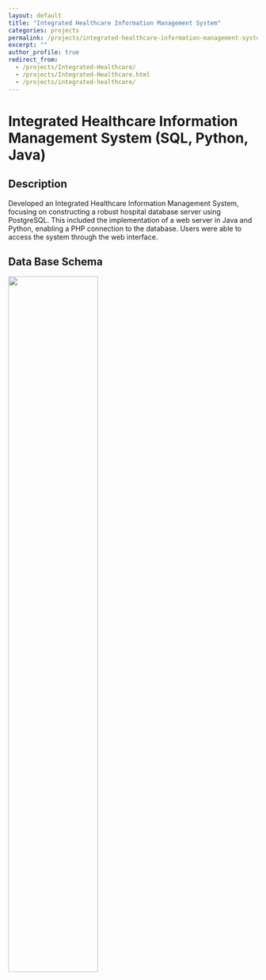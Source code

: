 ```yaml
---
layout: default
title: "Integrated Healthcare Information Management System"
categories: projects
permalink: /projects/integrated-healthcare-information-management-system/
excerpt: ""
author_profile: true
redirect_from: 
  - /projects/Integrated-Healthcare/
  - /projects/Integrated-Healthcare.html
  - /projects/integrated-healthcare/
---
```

<!-- ---
layout: default
title: Integrated Healthcare Information Management System
permalink: /projects/integrated-healthcare
author_profile: true
redirect_from: 
  - /projects/Integrated-Healthcare/
  - /projects/Integrated-Healthcare.html
  - /projects/integrated-healthcare/
--- -->

<link rel="stylesheet" href="/assets/css/main.css">
<link rel="stylesheet" href="/assets/css/academicons.css">
<script src="/assets/js/main.min.js"></script>


# Integrated Healthcare Information Management System (SQL, Python, Java)

## Description

Developed an Integrated Healthcare Information Management System, focusing on constructing a robust hospital database server using PostgreSQL. This included the implementation of a web server in Java and Python, enabling a PHP connection to the database. Users were able to access the system through the web interface.

## Data Base Schema

<img src='/images/projetBdReseauxSchema.png' style='width: 60%;'>

<!-- <img src='./images/projetBdReseauxSchema.png' style='width: 80%;'> -->
